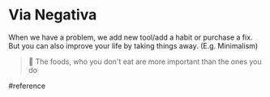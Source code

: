 # Via Negativa
When we have a problem, we add new tool/add a habit or purchase a fix. But you can also improve your life by taking things away. (E.g. Minimalism)
> 🍔 The foods, who you don't eat are more important than the ones you do

#reference